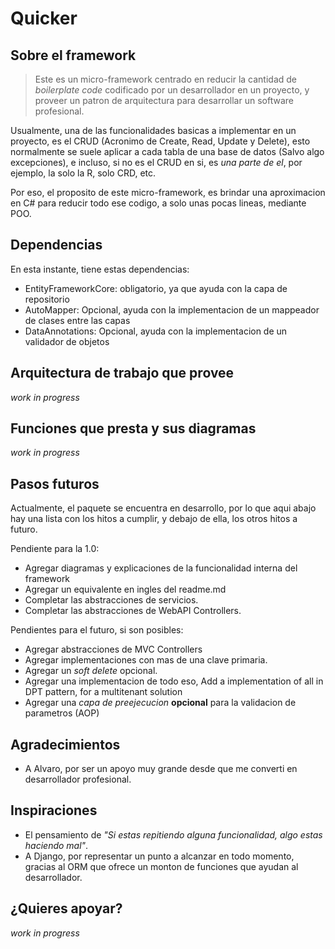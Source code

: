 # Quicker

## Sobre el framework
> Este es un micro-framework centrado en reducir la cantidad de _boilerplate code_ codificado por un desarrollador en un proyecto, y proveer un patron de arquitectura para desarrollar un software profesional.

Usualmente, una de las funcionalidades basicas a implementar en un proyecto, es el CRUD (Acronimo de Create, Read, Update y Delete), esto normalmente se suele aplicar a cada tabla de una base de datos (Salvo algo excepciones), e incluso, si no es el CRUD en si, es _una parte de el_, por ejemplo, la solo la R, solo CRD, etc. 

Por eso, el proposito de este micro-framework, es brindar una aproximacion en C# para reducir todo ese codigo, a solo unas pocas lineas, mediante POO.

## Dependencias

En esta instante, tiene estas dependencias:

- EntityFrameworkCore: obligatorio, ya que ayuda con la capa de repositorio
- AutoMapper: Opcional, ayuda con la implementacion de un mappeador de clases entre las capas
- DataAnnotations: Opcional, ayuda con la implementacion de un validador de objetos

## Arquitectura de trabajo que provee

_work in progress_

## Funciones que presta y sus diagramas

_work in progress_

## Pasos futuros

Actualmente, el paquete se encuentra en desarrollo, por lo que aqui abajo hay una lista con los hitos a cumplir, y debajo de ella, los otros hitos a futuro.

Pendiente para la 1.0:

- Agregar diagramas y explicaciones de la funcionalidad interna del framework
- Agregar un equivalente en ingles del readme.md
- Completar las abstracciones de servicios.
- Completar las abstracciones de WebAPI Controllers.

Pendientes para el futuro, si son posibles:

- Agregar abstracciones de MVC Controllers
- Agregar implementaciones con mas de una clave primaria.
- Agregar un _soft delete_ opcional.
- Agregar una implementacion de todo eso, Add a implementation of all in DPT pattern, for a multitenant solution
- Agregar una _capa de preejecucion_ **opcional** para la validacion de parametros (AOP)

## Agradecimientos

- A Alvaro, por ser un apoyo muy grande desde que me converti en desarrollador profesional.

## Inspiraciones

- El pensamiento de _"Si estas repitiendo alguna funcionalidad, algo estas haciendo mal"_.
- A Django, por representar un punto a alcanzar en todo momento, gracias al ORM que ofrece un monton de funciones que ayudan al desarrollador.

## ¿Quieres apoyar?

_work in progress_
